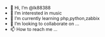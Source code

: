 - 👋 Hi, I’m @lk88388
- 👀 I’m interested in music
- 🌱 I’m currently learning php,python,zabbix
- 💞️ I’m looking to collaborate on ...
- 📫 How to reach me ...

<!---
lk88388/lk88388 is a ✨ special ✨ repository because its `README.md` (this file) appears on your GitHub profile.
You can click the Preview link to take a look at your changes.
--->
